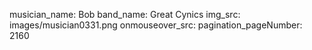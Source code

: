 musician_name: Bob
band_name: Great Cynics
img_src: images/musician0331.png
onmouseover_src: 
pagination_pageNumber: 2160